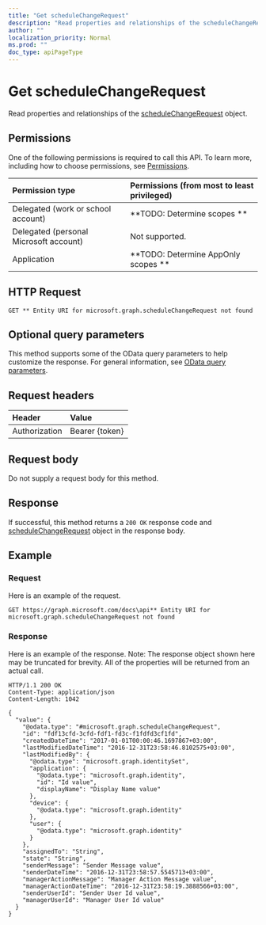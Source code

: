 ```yaml
---
title: "Get scheduleChangeRequest"
description: "Read properties and relationships of the scheduleChangeRequest object."
author: ""
localization_priority: Normal
ms.prod: ""
doc_type: apiPageType
---
```


# Get scheduleChangeRequest

Read properties and relationships of the [scheduleChangeRequest](../resources/schedulechangerequest.md) object.

## Permissions
One of the following permissions is required to call this API. To learn more, including how to choose permissions, see [Permissions](/concepts/permissions-reference.md).

|Permission type|Permissions (from most to least privileged)|
|:---|:---|
|Delegated (work or school account)|**TODO: Determine scopes **|
|Delegated (personal Microsoft account)|Not supported.|
|Application|**TODO: Determine AppOnly scopes **|

## HTTP Request
<!-- {
  "blockType": "ignored"
}
-->
``` http
GET ** Entity URI for microsoft.graph.scheduleChangeRequest not found
```

## Optional query parameters
This method supports some of the OData query parameters to help customize the response. For general information, see [OData query parameters](/graph/query-parameters).

## Request headers
|Header|Value|
|:---|:---|
|Authorization|Bearer {token}|

## Request body
Do not supply a request body for this method.

## Response
If successful, this method returns a `200 OK` response code and [scheduleChangeRequest](../resources/schedulechangerequest.md) object in the response body.

## Example

### Request
Here is an example of the request.
<!-- {
  "blockType": "request",
  "name": "get_schedulechangerequest"
}
-->
``` http
GET https://graph.microsoft.com/docs\api** Entity URI for microsoft.graph.scheduleChangeRequest not found
```

### Response
Here is an example of the response. Note: The response object shown here may be truncated for brevity. All of the properties will be returned from an actual call.
<!-- {
  "blockType": "response",
  "truncated": true,
  "@odata.type": "microsoft.graph.scheduleChangeRequest"
}
-->
``` http
HTTP/1.1 200 OK
Content-Type: application/json
Content-Length: 1042

{
  "value": {
    "@odata.type": "#microsoft.graph.scheduleChangeRequest",
    "id": "fdf13cfd-3cfd-fdf1-fd3c-f1fdfd3cf1fd",
    "createdDateTime": "2017-01-01T00:00:46.1697867+03:00",
    "lastModifiedDateTime": "2016-12-31T23:58:46.8102575+03:00",
    "lastModifiedBy": {
      "@odata.type": "microsoft.graph.identitySet",
      "application": {
        "@odata.type": "microsoft.graph.identity",
        "id": "Id value",
        "displayName": "Display Name value"
      },
      "device": {
        "@odata.type": "microsoft.graph.identity"
      },
      "user": {
        "@odata.type": "microsoft.graph.identity"
      }
    },
    "assignedTo": "String",
    "state": "String",
    "senderMessage": "Sender Message value",
    "senderDateTime": "2016-12-31T23:58:57.5545713+03:00",
    "managerActionMessage": "Manager Action Message value",
    "managerActionDateTime": "2016-12-31T23:58:19.3888566+03:00",
    "senderUserId": "Sender User Id value",
    "managerUserId": "Manager User Id value"
  }
}
```

